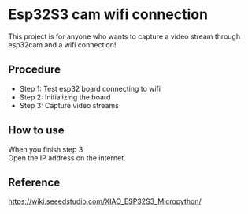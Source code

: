 # Esp32S3 cam wifi connection

This project is for anyone who wants to capture a video stream through esp32cam and a wifi connection!

## Procedure

- Step 1: Test esp32 board connecting to wifi
- Step 2: Initializing the board
- Step 3: Capture video streams

## How to use
When you finish step 3  
Open the IP address on the internet.


## Reference
https://wiki.seeedstudio.com/XIAO_ESP32S3_Micropython/
